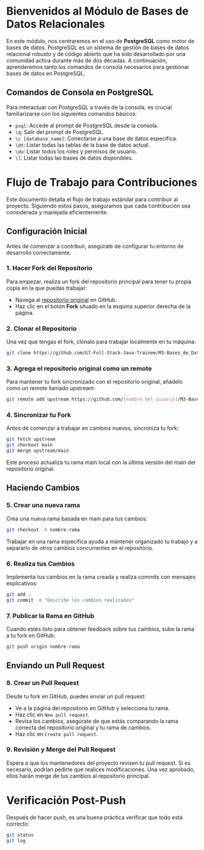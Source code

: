 # Bienvenidos al Módulo de Bases de Datos Relacionales

En este módulo, nos centraremos en el uso de **PostgreSQL** como motor de bases de datos. PostgreSQL es un sistema de gestión de bases de datos relacional robusto y de código abierto que ha sido desarrollado por una comunidad activa durante más de dos décadas. A continuación, aprenderemos tanto los comandos de consola necesarios para gestionar bases de datos en PostgreSQL.

## Comandos de Consola en PostgreSQL

Para interactuar con PostgreSQL a través de la consola, es crucial familiarizarse con los siguientes comandos básicos:

- `psql`: Accede al prompt de PostgreSQL desde la consola.
- `\q`: Salir del prompt de PostgreSQL.
- `\c [database_name]`: Conectarse a una base de datos específica.
- `\dt`: Listar todas las tablas de la base de datos actual.
- `\du`: Listar todos los roles y permisos de usuario.
- `\l`: Listar todas las bases de datos disponibles.

# Flujo de Trabajo para Contribuciones

Este documento detalla el flujo de trabajo estándar para contribuir al proyecto. Siguiendo estos pasos, aseguramos que cada contribución sea considerada y manejada eficientemente.

## Configuración Inicial
Antes de comenzar a contribuir, asegúrate de configurar tu entorno de desarrollo correctamente.

### 1. Hacer Fork del Repositorio

Para empezar, realiza un fork del repositorio principal para tener tu propia copia en la que puedas trabajar:

- Navega al [repositorio original](https://github.com/G7-Full-Stack-Java-Trainee/M3-Bases_de_Datos) en GitHub.
- Haz clic en el botón **Fork** situado en la esquina superior derecha de la página.

### 2. Clonar el Repositorio

Una vez que tengas el fork, clónalo para trabajar localmente en tu máquina:

```bash
git clone https://github.com/G7-Full-Stack-Java-Trainee/M3-Bases_de_Datos
```

### 3. Agrega el repositorio original como un remote

Para mantener tu fork sincronizado con el repositorio original, añádelo como un remote llamado upstream:

```bash
git remote add upstream https://github.com/[nombre_del_usuario]/M3-Bases_de_Datos.git
```

### 4. Sincronizar tu Fork

Antes de comenzar a trabajar en cambios nuevos, sincroniza tu fork:

```bash
git fetch upstream
git checkout main
git merge upstream/main
```
Este proceso actualiza tu rama main local con la última versión del main del repositorio original.

## Haciendo Cambios

### 5. Crear una nueva rama

Crea una nueva rama basada en main para tus cambios:

```bash
git checkout -b nombre-rama
```

Trabajar en una rama específica ayuda a mantener organizado tu trabajo y a separarlo de otros cambios concurrentes en el repositorio.

### 6. Realiza tus Cambios

Implementa tus cambios en la rama creada y realiza commits con mensajes explicativos:

```bash
git add .
git commit -m "Describe los cambios realizados"
```

### 7. Publicar la Rama en GitHub

Cuando estés listo para obtener feedback sobre tus cambios, sube la rama a tu fork en GitHub:

```bash
git push origin nombre-rama
```

## Enviando un Pull Request

### 8. Crear un Pull Request

Desde tu fork en GitHub, puedes enviar un pull request:

- Ve a la página del repositorio en GitHub y selecciona tu rama.
- Haz clic en `New pull request`.
- Revisa los cambios, asegúrate de que estás comparando la rama correcta del repositorio original y tu rama de cambios.
- Haz clic en `Create pull request`.

### 9. Revisión y Merge del Pull Request

Espera a que los mantenedores del proyecto revisen tu pull request. Si es necesario, podrían pedirte que realices modificaciones. Una vez aprobado, ellos harán merge de tus cambios al repositorio principal.

# Verificación Post-Push

Después de hacer push, es una buena práctica verificar que todo está correcto:

```bash
git status
git log
```
